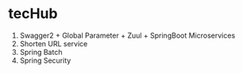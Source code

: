 # tecHub
1. Swagger2 + Global Parameter + Zuul + SpringBoot Microservices
2. Shorten URL service
3. Spring Batch
4. Spring Security
